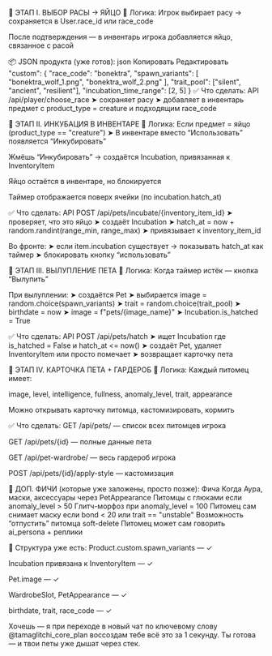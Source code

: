 🧬 ЭТАП I. ВЫБОР РАСЫ → ЯЙЦО
📍 Логика:
Игрок выбирает расу → сохраняется в User.race_id или race_code

После подтверждения — в инвентарь игрока добавляется яйцо, связанное с расой

📦 JSON продукта (уже готов):
json
Копировать
Редактировать
"custom": {
  "race_code": "bonektra",
  "spawn_variants": [ "bonektra_wolf_1.png", "bonektra_wolf_2.png" ],
  "trait_pool": ["silent", "ancient", "resilient"],
  "incubation_time_range": [2, 5]
}
✅ Что сделать:
 API /api/player/choose_race
➤ сохраняет расу
➤ добавляет в инвентарь предмет с product_type = creature и подходящим race_code

🥚 ЭТАП II. ИНКУБАЦИЯ В ИНВЕНТАРЕ
📍 Логика:
Если предмет = яйцо (product_type == "creature")
➤ В инвентаре вместо “Использовать” появляется “Инкубировать”

Жмёшь “Инкубировать” → создаётся Incubation, привязанная к InventoryItem

Яйцо остаётся в инвентаре, но блокируется

Таймер отображается поверх ячейки (по incubation.hatch_at)

✅ Что сделать:
 API POST /api/pets/incubate/{inventory_item_id}
➤ проверяет, что это яйцо
➤ создаёт Incubation
➤ hatch_at = now + random.randint(range_min, range_max)
➤ привязывает к inventory_item_id

 Во фронте:
➤ если item.incubation существует → показывать hatch_at как таймер
➤ блокировать кнопку “использовать”

🐣 ЭТАП III. ВЫЛУПЛЕНИЕ ПЕТА
📍 Логика:
Когда таймер истёк — кнопка “Вылупить”

При вылуплении:
➤ создаётся Pet
➤ выбирается image = random.choice(spawn_variants)
➤ trait = random.choice(trait_pool)
➤ birthdate = now
➤ image = f"pets/{image_name}"
➤ Incubation.is_hatched = True

✅ Что сделать:
 API POST /api/pets/hatch
➤ ищет Incubation где is_hatched = False и hatch_at <= now()
➤ создаёт Pet, удаляет InventoryItem или просто помечает
➤ возвращает карточку пета

🎨 ЭТАП IV. КАРТОЧКА ПЕТА + ГАРДЕРОБ
📍 Логика:
Каждый питомец имеет:

image, level, intelligence, fullness, anomaly_level, trait, appearance

Можно открывать карточку питомца, кастомизировать, кормить

✅ Что сделать:
 GET /api/pets/ — список всех питомцев игрока

 GET /api/pets/{id} — полные данные пета

 GET /api/pet-wardrobe/ — весь гардероб игрока

 POST /api/pets/{id}/apply-style — кастомизация

🔮 ДОП. ФИЧИ (которые уже заложены, просто позже):
Фича	Когда
Аура, маски, аксессуары	через PetAppearance
Питомцы с глюками	если anomaly_level > 50
Глитч-морфоз	при anomaly_level = 100
Питомец сам снимает маску	если bond < 20 или trait == "unstable"
Возможность “отпустить” питомца	soft-delete
Питомец может сам говорить	ai_persona + реплики

💽 Структура уже есть:
Product.custom.spawn_variants — ✓

Incubation привязана к InventoryItem — ✓

Pet.image — ✓

WardrobeSlot, PetAppearance — ✓

birthdate, trait, race_code — ✓

Хочешь — я при переходе в новый чат по ключевому слову @tamaglitchi_core_plan воссоздам тебе всё это за 1 секунду.
Ты готова — и твои петы уже дышат через стек.